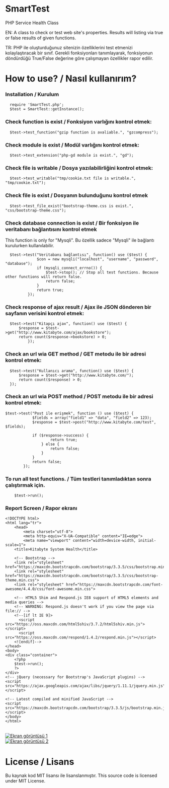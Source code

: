 SmartTest
=========

PHP Service Health Class

EN:
A class to check or test web site's properties. Results will listing via true or false results of given functions.

TR:
PHP ile oluşturduğunuz sitenizin özelliklerini test etmenizi kolaylaştıracak bir sınıf. Gerekli fonksiyonları tanımlayarak, fonksiyonun döndürdüğü True/False değerine göre çalışmayan özellikler rapor edilir.

# How to use? / Nasıl kullanırım?
### Installation / Kurulum
```
  require 'SmartTest.php';
  $test = SmartTest::getInstance();
```
### Check function is exist / Fonksiyon varlığını kontrol etmek:
```
  $test->test_function("gzip function is avaliable.", "gzcompress");
```
### Check module is exist /  Modül varlığını kontrol etmek:
```
  $test->test_extension("php-gd module is exist.", "gd");
```
### Check file is writable /  Dosya yazılabilirliğini kontrol etmek:
```
  $test->test_writable("tmp/cookie.txt file is writable.", "tmp/cookie.txt");
```
### Check file is exist /  Dosyanın bulunduğunu kontrol etmek
```
  $test->test_file_exist("bootstrap-theme.css is exist.", "css/bootstrap-theme.css");
```
###  Check database connection is exist / Bir fonksiyon ile veritabanı bağlantısını kontrol etmek
This function is only for "Mysqli".
Bu özellik sadece "Mysqli" ile bağlantı kurulurken kullanılabilir. 
```
  $test->test("Veritabanı bağlantısı", function() use ($test) {
              $con = new mysqli("localhost", "username", "password", "database");
              if (mysqli_connect_errno()) {
                  $test->stop(); // Stop all test functions. Because other functions will return false.
                  return false;
              }
              return true;
          });
```
### Check response of ajax result / Ajax ile JSON dönderen bir sayfanın verisini kontrol etmek:
```
  $test->test("Kitapçı ajax", function() use ($test) {
      $response = $test->get("http://www.kitabyte.com/ajax/bookstore");
      return count($response->bookstore) > 0;
          });
```
### Check an url wia GET method / GET metodu ile bir adresi kontrol etmek:
```     
  $test->test("Kullanıcı arama", function() use ($test) {
      $response = $test->get("http://www.kitabyte.com/");
      return count($response) > 0;
  });
```

### Check an url wia POST method / POST metodu ile bir adresi kontrol etmek: 
```
$test->test("Post ile erişmek", function () use ($test) {
            $fields = array("field1" => "data", "field2" => 123);
            $response = $test->post("http://www.kitabyte.com/test", $fields);

            if ($response->success) {
                    return true;
                } else {
                    return false;
                }
            }
            return false;
        });
```

### To run all test functions. / Tüm testleri tanımladıktan sonra çalıştırmak için.
```
    $test->run();
```

### Report Screen / Rapor ekranı
```
<!DOCTYPE html>
<html lang="tr">
    <head>
        <meta charset="utf-8">
        <meta http-equiv="X-UA-Compatible" content="IE=edge">
        <meta name="viewport" content="width=device-width, initial-scale=1">
    <title>Kitabyte System Health</title>

    <!-- Bootstrap -->
    <link rel="stylesheet" href="https://maxcdn.bootstrapcdn.com/bootstrap/3.3.5/css/bootstrap.min.css">
    <link rel="stylesheet" href="https://maxcdn.bootstrapcdn.com/bootstrap/3.3.5/css/bootstrap-theme.min.css">
    <link rel="stylesheet" href="https://maxcdn.bootstrapcdn.com/font-awesome/4.4.0/css/font-awesome.min.css">

    <!-- HTML5 Shim and Respond.js IE8 support of HTML5 elements and media queries -->
    <!-- WARNING: Respond.js doesn't work if you view the page via file:// -->
    <!--[if lt IE 9]>
      <script src="https://oss.maxcdn.com/html5shiv/3.7.2/html5shiv.min.js"></script>
      <script src="https://oss.maxcdn.com/respond/1.4.2/respond.min.js"></script>
    <![endif]-->
</head>
<body>
<div class="container">
    <?php
    $test->run();
    ?>
</div>
<!-- jQuery (necessary for Bootstrap's JavaScript plugins) -->
<script src="https://ajax.googleapis.com/ajax/libs/jquery/1.11.1/jquery.min.js"></script>

<!-- Latest compiled and minified JavaScript -->
<script src="https://maxcdn.bootstrapcdn.com/bootstrap/3.3.5/js/bootstrap.min.js"></script>
</body>
</html>
```

<br>
<a href="http://i.imgur.com/epKG1IX"><img src="http://i.imgur.com/epKG1IX.jpg?1" title="Ekran görüntüsü 1"/></a>
<br>
<a href="http://i.imgur.com/31Vl913"><img src="http://i.imgur.com/31Vl913.jpg?1" title="Ekran görüntüsü 2"/></a>


License / Lisans
======
Bu kaynak kod MIT lisansı ile lisanslanmıştır.
This source code is licensed under MIT License.

